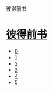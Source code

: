 ﻿




 彼得前书



[](bible/../)
=============

[彼得前书](bible/index.md)
=================


* [0](bible/1PE00.md)
* [1](bible/1PE01.md)
* [2](bible/1PE02.md)
* [3](bible/1PE03.md)
* [4](bible/1PE04.md)
* [5](bible/1PE05.md)

